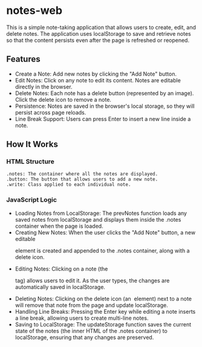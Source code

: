 # notes-web

This is a simple note-taking application that allows users to create, edit, and delete notes. The application uses localStorage to save and retrieve notes so that the content persists even after the page is refreshed or reopened.

## Features
 + Create a Note: Add new notes by clicking the "Add Note" button.
 + Edit Notes: Click on any note to edit its content. Notes are editable directly in the browser.
 + Delete Notes: Each note has a delete button (represented by an image). Click the delete icon to remove a note.
 + Persistence: Notes are saved in the browser's local storage, so they will persist across page reloads.
 + Line Break Support: Users can press Enter to insert a new line inside a note.

## How It Works

### HTML Structure
    .notes: The container where all the notes are displayed.
    .button: The button that allows users to add a new note.
    .write: Class applied to each individual note.
    
### JavaScript Logic
  + Loading Notes from LocalStorage: The prevNotes function loads any saved notes from localStorage and displays them inside the .notes container when the page is loaded.
  + Creating New Notes: When the user clicks the "Add Note" button, a new editable <p> element is created and appended to the .notes container, along with a delete icon.
  + Editing Notes: Clicking on a note (the <p> tag) allows users to edit it. As the user types, the changes are automatically saved in localStorage.
  + Deleting Notes: Clicking on the delete icon (an <img> element) next to a note will remove that note from the page and update localStorage.
  + Handling Line Breaks: Pressing the Enter key while editing a note inserts a line break, allowing users to create multi-line notes.
  + Saving to LocalStorage: The updateStorage function saves the current state of the notes (the inner HTML of the .notes container) to localStorage, ensuring that any changes are preserved.

